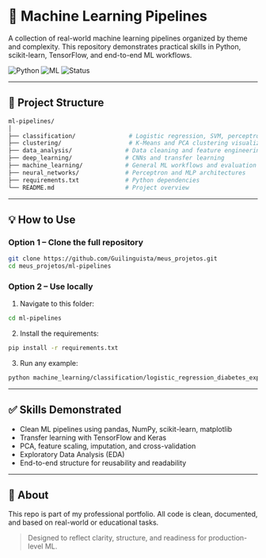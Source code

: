 # 🧠 Machine Learning Pipelines

A collection of real-world machine learning pipelines organized by theme and complexity. This repository demonstrates practical skills in Python, scikit-learn, TensorFlow, and end-to-end ML workflows.

![Python](https://img.shields.io/badge/python-3.10-blue)
![ML](https://img.shields.io/badge/Machine--Learning-Projects-success)
![Status](https://img.shields.io/badge/status-Active-brightgreen)

---

## 📁 Project Structure

```bash
ml-pipelines/
│
├── classification/               # Logistic regression, SVM, perceptron, random forest, etc.
├── clustering/                   # K-Means and PCA clustering visualizations
├── data_analysis/               # Data cleaning and feature engineering
├── deep_learning/               # CNNs and transfer learning
├── machine_learning/            # General ML workflows and evaluation
├── neural_networks/             # Perceptron and MLP architectures
├── requirements.txt             # Python dependencies
└── README.md                    # Project overview
```

---

## 💡 How to Use

### Option 1 – Clone the full repository

```bash
git clone https://github.com/Guilinguista/meus_projetos.git
cd meus_projetos/ml-pipelines
```

### Option 2 – Use locally

1. Navigate to this folder:
```bash
cd ml-pipelines
```

2. Install the requirements:
```bash
pip install -r requirements.txt
```

3. Run any example:
```bash
python machine_learning/classification/logistic_regression_diabetes_explained.py
```

---

## ✅ Skills Demonstrated

- Clean ML pipelines using pandas, NumPy, scikit-learn, matplotlib
- Transfer learning with TensorFlow and Keras
- PCA, feature scaling, imputation, and cross-validation
- Exploratory Data Analysis (EDA)
- End-to-end structure for reusability and readability

---

## 📌 About

This repo is part of my professional portfolio. All code is clean, documented, and based on real-world or educational tasks.

> Designed to reflect clarity, structure, and readiness for production-level ML.